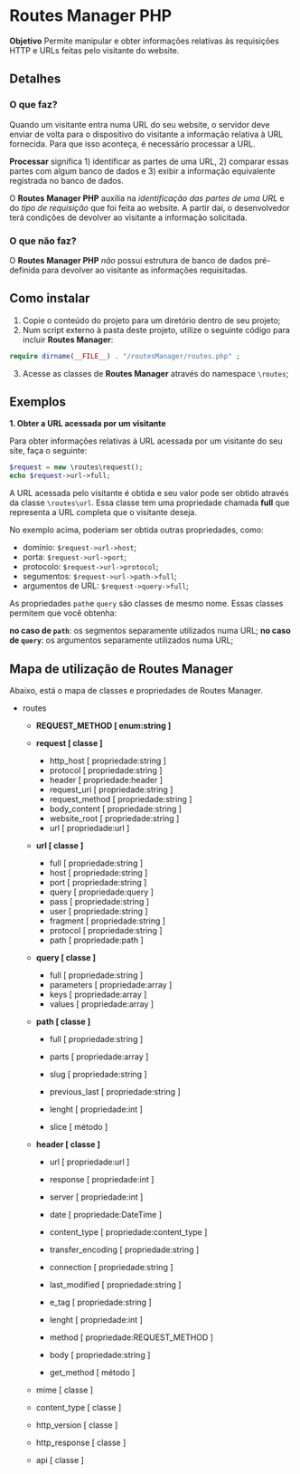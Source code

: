 # Routes Manager PHP

**Objetivo** Permite manipular e obter informações relativas às requisições HTTP e URLs feitas pelo visitante do website.

## Detalhes

### O que faz?

Quando um visitante entra numa URL do seu website, o servidor deve enviar de volta para o dispositivo do visitante a informação relativa à URL fornecida. Para que isso aconteça, é necessário processar a URL.

**Processar** significa 1) identificar as partes de uma URL, 2) comparar essas partes com algum banco de dados e 3) exibir a informação equivalente registrada no banco de dados.

O **Routes Manager PHP** auxilia na *identificação das partes de uma URL* e do *tipo de requisição* que foi feita ao website. A partir daí, o desenvolvedor terá condições de devolver ao visitante a informação solicitada.

### O que não faz?

O **Routes Manager PHP** *não* possui estrutura de banco de dados pré-definida para devolver ao visitante as informações requisitadas.

## Como instalar

1. Copie o conteúdo do projeto para um diretório dentro de seu projeto;
2. Num script externo à pasta deste projeto, utilize o seguinte código para incluir **Routes Manager**:

```php
require dirname(__FILE__) . "/routesManager/routes.php" ;
```

3. Acesse as classes de **Routes Manager** através do namespace `\routes`;

## Exemplos

**1. Obter a URL acessada por um visitante**

Para obter informações relativas à URL acessada por um visitante do seu site, faça o seguinte:

```php
$request = new \routes\request();
echo $request->url->full;
```

A URL acessada pelo visitante é obtida e seu valor pode ser obtido através da classe `\routes\url`. Essa classe tem uma propriedade chamada **full** que representa a URL completa que o visitante deseja.

No exemplo acima, poderiam ser obtida outras propriedades, como:

- domínio: `$request->url->host`;
- porta: `$request->url->port`;
- protocolo: `$request->url->protocol`;
- segumentos: `$request->url->path->full`;
- argumentos de URL: `$request->query->full`;

As propriedades `path`e `query` são classes de mesmo nome. Essas classes permitem que você obtenha:

**no caso de `path`**: os segmentos separamente utilizados numa URL;
**no caso de `query`**: os argumentos separamente utilizados numa URL;

## Mapa de utilização de Routes Manager

Abaixo, está o mapa de classes e propriedades de Routes Manager.

* routes
    * **REQUEST_METHOD [ enum:string ]**

    * **request [ classe ]**
        * http_host [ propriedade:string ]
        * protocol [ propriedade:string ]
        * header [ propriedade:header ]
        * request_uri [ propriedade:string ]
        * request_method [ propriedade:string ]
        * body_content [ propriedade:string ]
        * website_root [ propriedade:string ]
        * url [ propriedade:url ]

    * **url [ classe ]**
        * full [ propriedade:string ]
        * host [ propriedade:string ]
        * port [ propriedade:string ]
        * query [ propriedade:query ]
        * pass [ propriedade:string ]
        * user [ propriedade:string ]
        * fragment [ propriedade:string ]
        * protocol [ propriedade:string ]
        * path [ propriedade:path ]

    * **query [ classe ]**
        * full [ propriedade:string ]
        * parameters [ propriedade:array ]
        * keys [ propriedade:array ]
        * values [ propriedade:array ]

    * **path [ classe ]**
        * full [ propriedade:string ]
        * parts [ propriedade:array ]
        * slug [ propriedade:string ]
        * previous_last [ propriedade:string ]
        * lenght [ propriedade:int ]
        
        * slice [ método ]

    * **header [ classe ]**
        * url [ propriedade:url ]
        * response [ propriedade:int ]
        * server [ propriedade:int ]
        * date [ propriedade:DateTime ]
        * content_type [ propriedade:content_type ]
        * transfer_encoding [ propriedade:string ]
        * connection [ propriedade:string ]
        * last_modified [ propriedade:string ]
        * e_tag [ propriedade:string ]
        * lenght [ propriedade:int ]
        * method [ propriedade:REQUEST_METHOD ]
        * body [ propriedade:string ]
        
        * get_method [ método ]

    * mime [ classe ]
    * content_type [ classe ]
    * http_version [ classe ]
    * http_response [ classe ]
    * api [ classe ]